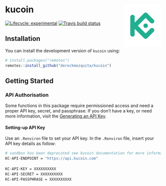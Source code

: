 
# kucoin <img src="man/figures/logo-small.png" align="right" height="139" />

<!-- badges: start -->

[![Lifecycle:
experimental](https://img.shields.io/badge/lifecycle-experimental-orange.svg)](https://www.tidyverse.org/lifecycle/#experimental)
[![Travis build
status](https://travis-ci.org/dereckmezquita/kucoin.svg?branch=master)](https://travis-ci.org/dereckmezquita/kucoin)
<!-- badges: end -->

## Installation

You can install the development version of `kucoin` using:

``` r
# install.packages("remotes")
remotes::install_github("dereckmezquita/kucoin")
```

## Getting Started

### API Authorisation

Some functions in this package require permissioned access and need a
proper API key, secret, and passphrase. If you don’t have a key, or need
more information, visit the
<a href="https://docs.kucoin.com/#generating-an-api-key"
target="&quot;_blank">Generating an API Key</a>.

#### Setting-up API Key

Use an `.Renviron` file to set your API key. In the `.Renviron` file,
insert your API key details as follow:

``` bash
# sandbox has been deprecated see kucoin documentation for more information
KC-API-ENDPOINT = "https://api.kucoin.com"

KC-API-KEY = XXXXXXXXXX
KC-API-SECRET = XXXXXXXXXX
KC-API-PASSPHRASE = XXXXXXXXXX
```
